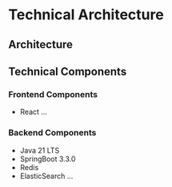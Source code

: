 # Technical Architecture

## Architecture


## Technical Components
### Frontend Components
* React
...

### Backend Components
* Java 21 LTS
* SpringBoot 3.3.0
* Redis
* ElasticSearch
...
